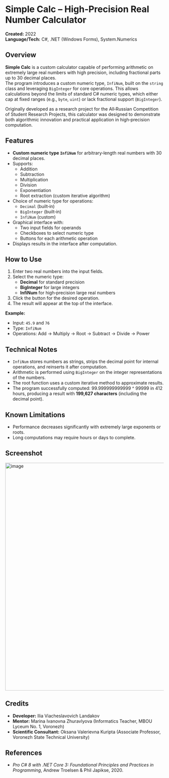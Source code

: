 # Simple Calc – High‑Precision Real Number Calculator

**Created:** 2022  
**Language/Tech:** C#, .NET (Windows Forms), System.Numerics

## Overview
**Simple Calc** is a custom calculator capable of performing arithmetic on extremely large real numbers with high precision, including fractional parts up to 30 decimal places.  
The program introduces a custom numeric type, `InfiNum`, built on the `string` class and leveraging `BigInteger` for core operations. This allows calculations beyond the limits of standard C# numeric types, which either cap at fixed ranges (e.g., `byte`, `uint`) or lack fractional support (`BigInteger`).

Originally developed as a research project for the All‑Russian Competition of Student Research Projects, this calculator was designed to demonstrate both algorithmic innovation and practical application in high‑precision computation.

## Features
- **Custom numeric type `InfiNum`** for arbitrary‑length real numbers with 30 decimal places.
- Supports:
  - Addition
  - Subtraction
  - Multiplication
  - Division
  - Exponentiation
  - Root extraction (custom iterative algorithm)
- Choice of numeric type for operations:
  - `Decimal` (built‑in)
  - `BigInteger` (built‑in)
  - `InfiNum` (custom)
- Graphical interface with:
  - Two input fields for operands
  - Checkboxes to select numeric type
  - Buttons for each arithmetic operation
- Displays results in the interface after computation.

## How to Use
1. Enter two real numbers into the input fields.
2. Select the numeric type:
   - **Decimal** for standard precision
   - **BigInteger** for large integers
   - **InfiNum** for high‑precision large real numbers
3. Click the button for the desired operation.
4. The result will appear at the top of the interface.

**Example:**  
- Input: `45.9` and `76`  
- Type: `InfiNum`  
- Operations: Add → Multiply → Root → Subtract → Divide → Power

## Technical Notes
- `InfiNum` stores numbers as strings, strips the decimal point for internal operations, and reinserts it after computation.
- Arithmetic is performed using `BigInteger` on the integer representations of the numbers.
- The root function uses a custom iterative method to approximate results.
- The program successfully computed: 99.999999999999 ^ 99999 in 412 hours, producing a result with **199,627 characters** (including the decimal point).

## Known Limitations
- Performance decreases significantly with extremely large exponents or roots.
- Long computations may require hours or days to complete.

## Screenshot
<img width="738" height="725" alt="image" src="https://github.com/user-attachments/assets/4a1a8cbd-860c-414c-b8ab-6c360356ae9e" />


## Credits
- **Developer:** Ilia Viacheslavovich Landakov  
- **Mentor:** Marina Ivanovna Zhuravlyova (Informatics Teacher, MBOU Lyceum No. 1, Voronezh)  
- **Scientific Consultant:** Oksana Valerievna Kuripta (Associate Professor, Voronezh State Technical University)

## References
- *Pro C# 8 with .NET Core 3: Foundational Principles and Practices in Programming*, Andrew Troelsen & Phil Japikse, 2020.
  
